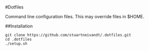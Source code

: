 #Dotfiles

Command line configuration files. This may override files in $HOME.

##Installation

    git clone https://github.com/stuartneivandt/.dotfiles.git
    cd .dotfiles
    ./setup.sh
